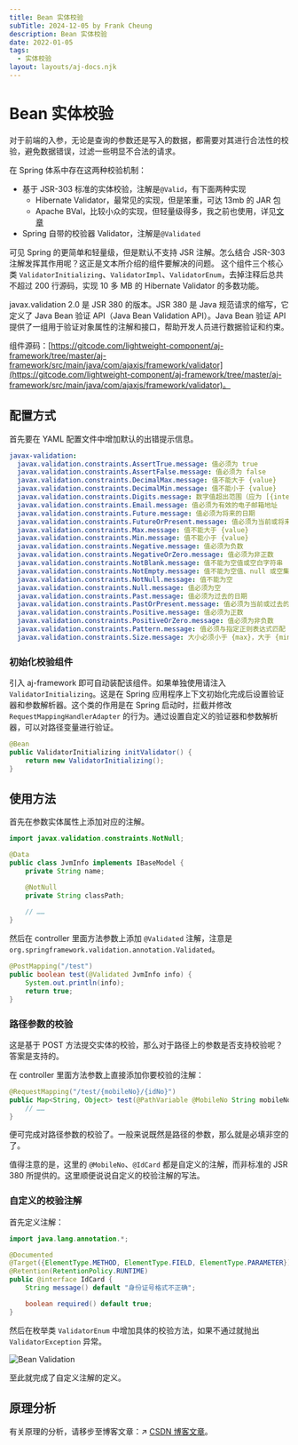 ```yaml
---
title: Bean 实体校验
subTitle: 2024-12-05 by Frank Cheung
description: Bean 实体校验
date: 2022-01-05
tags:
  - 实体校验
layout: layouts/aj-docs.njk
---
```



# Bean 实体校验

对于前端的入参，无论是查询的参数还是写入的数据，都需要对其进行合法性的校验，避免数据错误，过滤一些明显不合法的请求。

在 Spring 体系中存在这两种校验机制：

- 基于 JSR-303 标准的实体校验，注解是`@Valid`，有下面两种实现
  - Hibernate Validator，最常见的实现，但是笨重，可达 13mb 的 JAR 包 
  - Apache BVal，比较小众的实现，但轻量级得多，我之前也使用，详见[文章](https://blog.csdn.net/zhangxin09/article/details/50600575)
- Spring 自带的校验器 Validator，注解是`@Validated`

可见 Spring 的更简单和轻量级，但是默认不支持 JSR 注解。怎么结合 JSR-303 注解发挥其作用呢？这正是文本所介绍的组件要解决的问题。 这个组件三个核心类 `ValidatorInitializing`、`ValidatorImpl`、`ValidatorEnum`，去掉注释后总共不超过 200 行源码，实现 10 多 MB 的 Hibernate Validator 的多数功能。

<div class="ref">
    <span class="c">javax.validation</span> 2.0 是 JSR 380 的版本。JSR 380 是 Java 规范请求的缩写，它定义了 Java Bean 验证 API（Java Bean Validation API）。Java Bean 验证 API 提供了一组用于验证对象属性的注解和接口，帮助开发人员进行数据验证和约束。
</div>


组件源码：[https://gitcode.com/lightweight-component/aj-framework/tree/master/aj-framework/src/main/java/com/ajaxjs/framework/validator](https://gitcode.com/lightweight-component/aj-framework/tree/master/aj-framework/src/main/java/com/ajaxjs/framework/validator)。

## 配置方式

首先要在 YAML 配置文件中增加默认的出错提示信息。

```yaml
javax-validation:
  javax.validation.constraints.AssertTrue.message: 值必须为 true
  javax.validation.constraints.AssertFalse.message: 值必须为 false
  javax.validation.constraints.DecimalMax.message: 值不能大于 {value}
  javax.validation.constraints.DecimalMin.message: 值不能小于 {value}
  javax.validation.constraints.Digits.message: 数字值超出范围（应为 [{integer} digits].[{fraction} digits]）
  javax.validation.constraints.Email.message: 值必须为有效的电子邮箱地址
  javax.validation.constraints.Future.message: 值必须为将来的日期
  javax.validation.constraints.FutureOrPresent.message: 值必须为当前或将来的日期
  javax.validation.constraints.Max.message: 值不能大于 {value}
  javax.validation.constraints.Min.message: 值不能小于 {value}
  javax.validation.constraints.Negative.message: 值必须为负数
  javax.validation.constraints.NegativeOrZero.message: 值必须为非正数
  javax.validation.constraints.NotBlank.message: 值不能为空值或空白字符串
  javax.validation.constraints.NotEmpty.message: 值不能为空值、null 或空集合
  javax.validation.constraints.NotNull.message: 值不能为空
  javax.validation.constraints.Null.message: 值必须为空
  javax.validation.constraints.Past.message: 值必须为过去的日期
  javax.validation.constraints.PastOrPresent.message: 值必须为当前或过去的日期
  javax.validation.constraints.Positive.message: 值必须为正数
  javax.validation.constraints.PositiveOrZero.message: 值必须为非负数
  javax.validation.constraints.Pattern.message: 值必须与指定正则表达式匹配
  javax.validation.constraints.Size.message: 大小必须小于 {max}，大于 {min}
```

### 初始化校验组件
引入 aj-framework 即可自动装配该组件。如果单独使用请注入 `ValidatorInitializing`。这是在 Spring 应用程序上下文初始化完成后设置验证器和参数解析器。这个类的作用是在 Spring 启动时，拦截并修改 `RequestMappingHandlerAdapter` 的行为。通过设置自定义的验证器和参数解析器，可以对路径变量进行验证。

```java
@Bean
public ValidatorInitializing initValidator() {
    return new ValidatorInitializing();
}
```

## 使用方法

首先在参数实体属性上添加对应的注解。

```java
import javax.validation.constraints.NotNull;

@Data
public class JvmInfo implements IBaseModel {
    private String name;

    @NotNull
    private String classPath;
    
    // ……
}
```

然后在 controller 里面方法参数上添加 `@Validated` 注解，注意是 `org.springframework.validation.annotation.Validated`。

```java
@PostMapping("/test")
public boolean test(@Validated JvmInfo info) {
    System.out.println(info);
    return true;
}
```

### 路径参数的校验

这是基于 POST 方法提交实体的校验，那么对于路径上的参数是否支持校验呢？答案是支持的。

在 controller 里面方法参数上直接添加你要校验的注解：

```java
@RequestMapping("/test/{mobileNo}/{idNo}")
public Map<String, Object> test(@PathVariable @MobileNo String mobileNo, @PathVariable @IdCard String idNo) { 
    // ……
}
```

便可完成对路径参数的校验了。一般来说既然是路径的参数，那么就是必填非空的了。

值得注意的是，这里的 `@MobileNo`、`@IdCard` 都是自定义的注解，而非标准的 JSR 380 所提供的。这里顺便说说自定义的校验注解的写法。

### 自定义的校验注解

首先定义注解：

```java
import java.lang.annotation.*;

@Documented
@Target({ElementType.METHOD, ElementType.FIELD, ElementType.PARAMETER})
@Retention(RetentionPolicy.RUNTIME)
public @interface IdCard {
    String message() default "身份证号格式不正确";

    boolean required() default true;
}
```

然后在枚举类 `ValidatorEnum` 中增加具体的校验方法，如果不通过就抛出 `ValidatorException` 异常。

![Bean Validation](../../../imgs/bean-v.png)

至此就完成了自定义注解的定义。

## 原理分析

有关原理的分析，请移步至博客文章：↗ [CSDN 博客文章](https://zhangxin.blog.csdn.net/article/details/132255031)。
